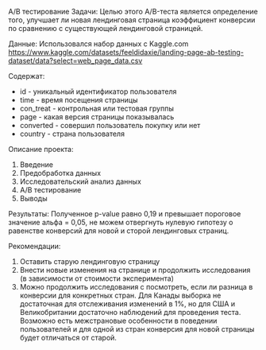 
A/B тестирование
Задачи:
Целью этого A/B-теста является определение того, улучшает ли новая лендинговая страница коэффициент конверсии по сравнению с существующей лендинговой страницей. 

Данные:
Использовался набор данных с Kaggle.com [https://www.kaggle.com/datasets/feeldidaxie/landing-page-ab-testing-dataset/data?select=web_page_data.csv ](https://www.kaggle.com/datasets/ahmedmohameddawoud/ecommerce-ab-testing) 

Содержат:
- id - уникальный идентификатор пользователя
- time - время посещения страницы
- con_treat - контрольная или тестовая группы
- page - какая версия страницы показывалась
- converted - совершил пользователь покупку или нет
- country - страна пользователя

Описание проекта:
1. Введение
2. Предобработка данных
3. Исследовательский анализ данных
4. A/B тестирование
5. Выводы

Результаты:
Полученное p-value равно 0,19 и превышает пороговое значение альфа = 0,05, не  можем отвергнуть нулевую гипотезу о равенстве конверсий для новой и сторой лендинговых страниц.

Рекомендации:
1) Оставить старую лендинговую страницу
2) Внести новые изменения на странице и продолжить исследования (в зависимости от стоимости эксперимента)
3) Можно продолжить исследования с посмотреть, если ли разница в конверсии для конкретных стран. Для Канады выборка не достаточная для отслеживания изменений в 1%, но для США и Великобритании достаточно наблюдений для проведения теста. Возможно есть межстрановые особенности в поведении пользователей и для одной из стран конверсия для новой страницы будет отличаться от старой.
